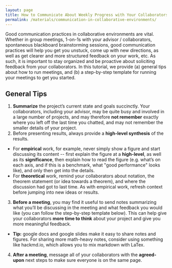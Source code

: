 ```yaml
---
layout: page
title: How to Communicate About Weekly Progress with Your Collaborators
permalink: /materials/communication-in-collaborative-environments/
---
```


Good communication practices in collaborative environments are vital. 
Whether in group meetings, 1-on-1s with your advisor / collaborators, 
spontaneous blackboard brainstorming sessions, good communication practices will help you get you unstuck, 
come up with new directions, as well as get clearer and more structured feedback on your work, etc. 
As such, it is important to stay organized and be proactive about soliciting feedback from your collaborators. 
In this tutorial, we provide (a) general tips about how to run meetings, 
and (b) a step-by-step template for running your meetings to get you started.

## General Tips

1. **Summarize** the project’s current state and goals succinctly. Your collaborators, including your advisor, may be quite busy and involved in a large number of projects, and may therefore **not remember** exactly where you left off the last time you chatted, and may not remember the smaller details of your project. 
2. Before presenting results, always provide a **high-level synthesis** of the results. 
  * For **empirical** work, for example, never simply show a figure and start discussing its content -- first explain the figure at a **high-level**, as well as its **significance**, then explain how to read the figure (e.g. what’s on each axis, and if this is a benchmark, what "good performance" looks like), and only then get into the details. 
  * For **theoretical** work, remind your collaborators about notation, the theorem statement (or idea towards a theorem), and where the discussion had got to last time. As with empirical work, refresh context before jumping into new ideas or results. 
3. **Before a meeting**, you may find it useful to send notes summarizing what you’ll be discussing in the meeting and what feedback you would like (you can follow the step-by-step template below). This can help give your collaborators **more time to think** about your project and give you more meaningful feedback.
  * **Tip:** google docs and google slides make it easy to share notes and figures. For sharing more math-heavy notes, consider using something like hackmd.io, which allows you to mix markdown with LaTex.  
4. **After a meeting**, message all of your collaborators with the **agreed-upon** next steps to make sure everyone is on the same page.  

